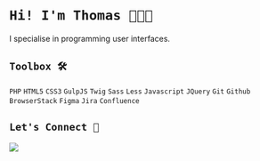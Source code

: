 # **`Hi! I'm Thomas 👨🏻‍💻`**

I specialise in programming user interfaces.

## **`Toolbox 🛠`**

`PHP` `HTML5` `CSS3`
`GulpJS` `Twig` `Sass` `Less`
`Javascript` `JQuery`
`Git` `Github`  
`BrowserStack` `Figma` `Jira` `Confluence`   

## **`Let's Connect 🔗`**

[![](https://img.shields.io/badge/linkedin-%230077B5.svg?&style=for-the-badge&logo=linkedin&logoColor=white0e76a8)](https://www.linkedin.com/in/thomasbarnab%C3%A9/)
